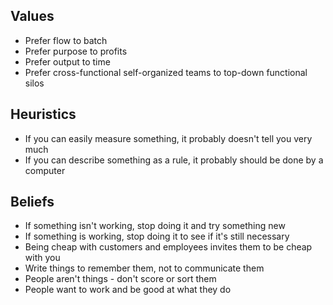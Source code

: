 ## Values

* Prefer flow to batch 
* Prefer purpose to profits
* Prefer output to time
* Prefer cross-functional self-organized teams to top-down functional silos

## Heuristics

* If you can easily measure something, it probably doesn't tell you very much
* If you can describe something as a rule, it probably should be done by a computer

## Beliefs

* If something isn't working, stop doing it and try something new
* If something is working, stop doing it to see if it's still necessary
* Being cheap with customers and employees invites them to be cheap with you
* Write things to remember them, not to communicate them
* People aren't things - don't score or sort them
* People want to work and be good at what they do
